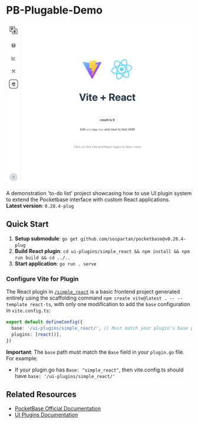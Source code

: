 # PB-Plugable-Demo

![PocketBase UI Plugin React Example](./Screenshot.png)

A demonstration 'to-do list' project showcasing how to use UI plugin system to extend the Pocketbase interface with custom React applications.   
**Latest version**: `0.28.4-plug`


## Quick Start

1. **Setup submodule**: `go get github.com/sospartan/pocketbase@v0.28.4-plug`
2. **Build React plugin**: `cd ui-plugins/simple_react && npm install && npm run build && cd ../..`
3. **Start application**: `go run . serve`

### Configure Vite for Plugin

The React plugin in [`/simple_react`](./ui-plugins/simple_react) is a basic frontend project generated entirely using the scaffolding command `npm create vite@latest . -- --template react-ts`, with only one modification to add the `base` configuration in `vite.config.ts`:

```typescript
export default defineConfig({
  base: '/ui-plugins/simple_react/', // Must match your plugin's base path
  plugins: [react()],
})
```

**Important**: The `base` path must match the `Base` field in your `plugin.go` file. For example:
- If your plugin.go has `Base: "simple_react"`, then vite.config.ts should have `base: '/ui-plugins/simple_react/'`


## Related Resources

- [PocketBase Official Documentation](https://pocketbase.io/docs)
- [UI Plugins Documentation](https://github.com/sospartan/pocketbase)



